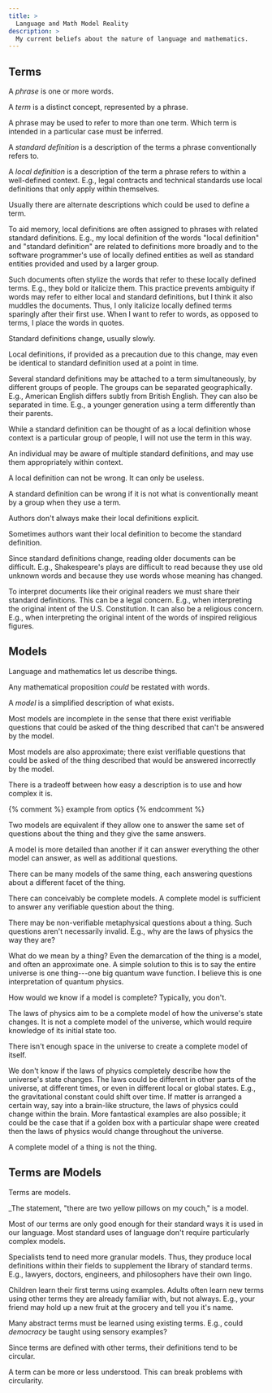 ```yaml
---
title: >
  Language and Math Model Reality
description: >
  My current beliefs about the nature of language and mathematics.
---
```


## Terms

A _phrase_ is one or more words.

A _term_ is a distinct concept, represented by a phrase.

A phrase may be used to refer to more than one term. Which term is intended in a particular case must be inferred.

A _standard definition_ is a description of the terms a phrase conventionally refers to.

A _local definition_ is a description of the term a phrase refers to within a well-defined context. E.g., legal contracts and technical standards use local definitions that only apply within themselves.

Usually there are alternate descriptions which could be used to define a term.

To aid memory, local definitions are often assigned to phrases with related standard definitions. E.g., my local definition of the words "local definition" and "standard definition" are related to definitions more broadly and to the software programmer's use of locally defined entities as well as standard entities provided and used by a larger group.

Such documents often stylize the words that refer to these locally defined terms. E.g., they bold or italicize them. This practice prevents ambiguity if words may refer to either local and standard definitions, but I think it also muddles the documents. Thus, I only italicize locally defined terms sparingly after their first use. When I want to refer to words, as opposed to terms, I place the words in quotes.

Standard definitions change, usually slowly.

Local definitions, if provided as a precaution due to this change, may even be identical to standard definition used at a point in time.

Several standard definitions may be attached to a term simultaneously, by different groups of people. The groups can be separated geographically. E.g., American English differs subtly from British English. They can also be separated in time. E.g., a younger generation using a term differently than their parents.

While a standard definition can be thought of as a local definition whose context is a particular group of people, I will not use the term in this way.

An individual may be aware of multiple standard definitions, and may use them appropriately within context.

A local definition can not be wrong. It can only be useless.

A standard definition can be wrong if it is not what is conventionally meant by a group when they use a term.

Authors don't always make their local definitions explicit.

Sometimes authors want their local definition to become the standard definition.

Since standard definitions change, reading older documents can be difficult. E.g., Shakespeare's plays are difficult to read because they use old unknown words and because they use words whose meaning has changed.

To interpret documents like their original readers we must share their standard definitions. This can be a legal concern. E.g., when interpreting the original intent of the U.S. Constitution. It can also be a religious concern. E.g., when interpreting the original intent of the words of inspired religious figures.

## Models

Language and mathematics let us describe things.

Any mathematical proposition _could_ be restated with words.

A _model_ is a simplified description of what exists.

Most models are incomplete in the sense that there exist verifiable questions that could be asked of the thing described that can't be answered by the model.

Most models are also approximate; there exist verifiable questions that could be asked of the thing described that would be answered incorrectly by the model.

There is a tradeoff between how easy a description is to use and how complex it is.

{% comment %} example from optics {% endcomment %}

Two models are equivalent if they allow one to answer the same set of questions about the thing and they give the same answers.

A model is more detailed than another if it can answer everything the other model can answer, as well as additional questions.

There can be many models of the same thing, each answering questions about a different facet of the thing.

There can conceivably be complete models. A complete model is sufficient to answer any verifiable question about the thing.

There may be non-verifiable metaphysical questions about a thing. Such questions aren't necessarily invalid. E.g., why are the laws of physics the way they are?

What do we mean by a thing? Even the demarcation of the thing is a model, and often an approximate one. A simple solution to this is to say the entire universe is one thing---one big quantum wave function. I believe this is one interpretation of quantum physics.

How would we know if a model is complete? Typically, you don't.

The laws of physics aim to be a complete model of how the universe's state changes. It is not a complete model of the universe, which would require knowledge of its initial state too.

There isn't enough space in the universe to create a complete model of itself.

We don't know if the laws of physics completely describe how the universe's state changes. The laws could be different in other parts of the universe, at different times, or even in different local or global states. E.g., the gravitational constant could shift over time. If matter is arranged a certain way, say into a brain-like structure, the laws of physics could change within the brain. More fantastical examples are also possible; it could be the case that if a golden box with a particular shape were created then the laws of physics would change throughout the universe.

A complete model of a thing is not the thing.

## Terms are Models

Terms are models.

_The statement, "there are two yellow pillows on my couch," is a model.

Most of our terms are only good enough for their standard ways it is used in our language. Most standard uses of language don't require particularly complex models.

Specialists tend to need more granular models. Thus, they produce local definitions within their fields to supplement the library of standard terms. E.g., lawyers, doctors, engineers, and philosophers have their own lingo.

Children learn their first terms using examples. Adults often learn new terms using other terms they are already familiar with, but not always. E.g., your friend may hold up a new fruit at the grocery and tell you it's name.

Many abstract terms must be learned using existing terms. E.g., could _democracy_ be taught using sensory examples?

Since terms are defined with other terms, their definitions tend to be circular.

A term can be more or less understood. This can break problems with circularity.
